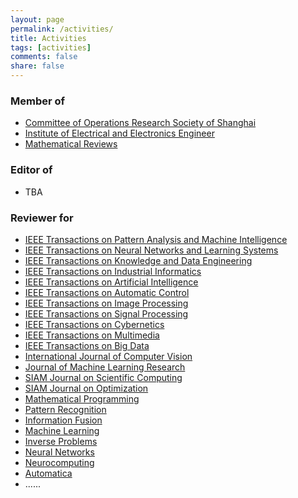 ```yaml
---
layout: page
permalink: /activities/
title: Activities
tags: [activities]
comments: false
share: false
---
```



### Member of
* <a href="http://www.shorsc.org.cn/" class="textlink" target="_blank">Committee of Operations Research Society of Shanghai </a> <br>
* <a href="https://www.ieee.org/" class="textlink" target="_blank">Institute of Electrical and Electronics Engineer </a> <br>
* <a href="https://www.ams.org/mr-database" class="textlink" target="_blank">Mathematical Reviews</a> <br>


### Editor of
* TBA
  

### Reviewer for
* <a href="https://ieeexplore.ieee.org/xpl/RecentIssue.jsp?punumber=34" class="textlink" target="_blank">IEEE Transactions on Pattern Analysis and Machine Intelligence </a> <br>
* <a href="https://ieeexplore.ieee.org/xpl/RecentIssue.jsp?punumber=5962385" class="textlink" target="_blank">IEEE Transactions on Neural Networks and Learning Systems</a> <br>
* <a href="https://ieeexplore.ieee.org/xpl/RecentIssue.jsp?punumber=69" class="textlink" target="_blank">IEEE Transactions on Knowledge and Data Engineering</a> <br>
* <a href="https://ieeexplore.ieee.org/xpl/RecentIssue.jsp?punumber=9424" class="textlink" target="_blank">IEEE Transactions on Industrial Informatics</a> <br>
* <a href="https://ieeexplore.ieee.org/xpl/RecentIssue.jsp?punumber=9078688" class="textlink" target="_blank">IEEE Transactions on Artificial Intelligence</a> <br>
* <a href="https://ieeexplore.ieee.org/xpl/RecentIssue.jsp?punumber=9" class="textlink" target="_blank">IEEE Transactions on Automatic Control</a> <br>
* <a href="https://ieeexplore.ieee.org/xpl/RecentIssue.jsp?punumber=83" class="textlink" target="_blank">IEEE Transactions on Image Processing</a> <br>
* <a href="https://ieeexplore.ieee.org/xpl/RecentIssue.jsp?punumber=78" class="textlink" target="_blank">IEEE Transactions on Signal Processing</a> <br>
* <a href="https://ieeexplore.ieee.org/xpl/RecentIssue.jsp?punumber=6221036" class="textlink" target="_blank">IEEE Transactions on Cybernetics</a> <br>
* <a href="https://ieeexplore.ieee.org/xpl/RecentIssue.jsp?punumber=6046" class="textlink" target="_blank">IEEE Transactions on Multimedia</a> <be>
* <a href="https://ieeexplore.ieee.org/xpl/RecentIssue.jsp?punumber=6687317" class="textlink" target="_blank">IEEE Transactions on Big Data</a> <br>
* <a href="https://link.springer.com/journal/11263" class="textlink" target="_blank">International Journal of Computer Vision</a> <br>
* <a href="https://www.jmlr.org" class="textlink" target="_blank">Journal of Machine Learning Research</a> <br>
* <a href="https://www.siam.org/publications/siam-journals/siam-journal-on-scientific-computing/" class="textlink" target="_blank">SIAM Journal on Scientific Computing</a> <br>
* <a href="https://www.siam.org/publications/siam-journals/siam-journal-on-optimization/" class="textlink" target="_blank">SIAM Journal on Optimization</a> <br>
* <a href="https://link.springer.com/journal/10107" class="textlink" target="_blank">Mathematical Programming</a> <br>
* <a href="https://www.sciencedirect.com/journal/pattern-recognition" class="textlink" target="_blank">Pattern Recognition</a> <br>
* <a href="https://www.sciencedirect.com/journal/information-fusion" class="textlink" target="_blank">Information Fusion</a> <br>
* <a href="https://link.springer.com/journal/10994" class="textlink" target="_blank">Machine Learning</a> <br>
* <a href="https://iopscience.iop.org/journal/0266-5611" class="textlink" target="_blank">Inverse Problems</a> <br>
* <a href="https://www.sciencedirect.com/journal/neural-networks" class="textlink" target="_blank">Neural Networks</a> <br>
* <a href="https://www.sciencedirect.com/journal/neurocomputing" class="textlink" target="_blank">Neurocomputing</a> <br>
* <a href="https://www.sciencedirect.com/journal/automatica" class="textlink" target="_blank">Automatica</a> <br>
* ......


